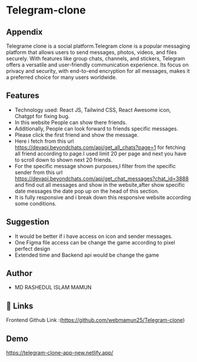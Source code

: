 
# Telegram-clone



## Appendix

Telegrame clone is a social platform.Telegram clone is a popular messaging platform that allows users to send messages, photos, videos, and files securely. With features like group chats, channels, and stickers, Telegram offers a versatile and user-friendly communication experience. Its focus on privacy and security, with end-to-end encryption for all messages, makes it a preferred choice for many users worldwide.


## Features

- Technology used: React JS, Tailwind CSS, React Awesome icon, Chatgpt for fixing bug.
- In this website People can show there friends.
- Additionally, People can look forward to friends specific messages.
- Please click the first friend and show the message.
- Here i fetch from this url  https://devapi.beyondchats.com/api/get_all_chats?page=1 for fetching all friend according to page.I used limit 20 per page and next you have to scroll down to shown next 20 friends.
- For the specific message shown purposes,I filter from the specific sender from this url
https://devapi.beyondchats.com/api/get_chat_messages?chat_id=3888 and find out all messages and show in the website,after show specific date messages the date pop up on the head of this section.
- It is fully responsive and i break down this responsive website according some conditions.


## Suggestion 

- It would be better if i have access on icon and sender messages.
- One Figma file access can be change the game according to pixel perfect design
- Extended time and Backend api would be change the game 





## Author

- MD RASHEDUL ISLAM MAMUN


## 🔗 Links
Frontend Github Link :(https://github.com/webmamun25/Telegram-clone)



## Demo

https://telegram-clone-app-new.netlify.app/





